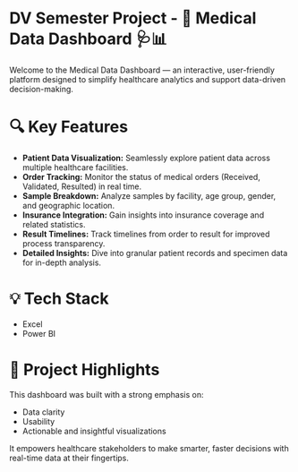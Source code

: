 # **DV Semester Project - 🚀 Medical Data Dashboard 🩺📊**
Welcome to the Medical Data Dashboard — an interactive, user-friendly platform designed to simplify healthcare analytics and support data-driven decision-making.

# **🔍 Key Features**
-  **Patient Data Visualization:** Seamlessly explore patient data across multiple healthcare facilities.
-  **Order Tracking:** Monitor the status of medical orders (Received, Validated, Resulted) in real time.
-  **Sample Breakdown:** Analyze samples by facility, age group, gender, and geographic location.
-  **Insurance Integration:** Gain insights into insurance coverage and related statistics.
- **Result Timelines:** Track timelines from order to result for improved process transparency.
- **Detailed Insights:** Dive into granular patient records and specimen data for in-depth analysis.

# **💡 Tech Stack**
- Excel
- Power BI

# **🌟 Project Highlights**
This dashboard was built with a strong emphasis on:
- Data clarity
- Usability
- Actionable and insightful visualizations
  
It empowers healthcare stakeholders to make smarter, faster decisions with real-time data at their fingertips.

